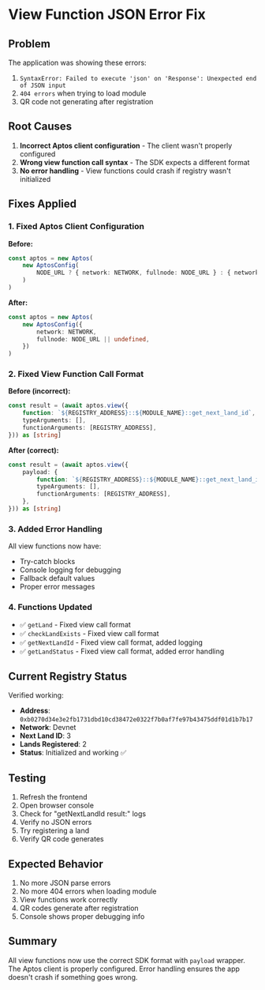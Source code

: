# View Function JSON Error Fix

## Problem

The application was showing these errors:

1. `SyntaxError: Failed to execute 'json' on 'Response': Unexpected end of JSON input`
2. `404 errors` when trying to load module
3. QR code not generating after registration

## Root Causes

1. **Incorrect Aptos client configuration** - The client wasn't properly configured
2. **Wrong view function call syntax** - The SDK expects a different format
3. **No error handling** - View functions could crash if registry wasn't initialized

## Fixes Applied

### 1. Fixed Aptos Client Configuration

**Before:**

```typescript
const aptos = new Aptos(
	new AptosConfig(
		NODE_URL ? { network: NETWORK, fullnode: NODE_URL } : { network: NETWORK }
	)
)
```

**After:**

```typescript
const aptos = new Aptos(
	new AptosConfig({
		network: NETWORK,
		fullnode: NODE_URL || undefined,
	})
)
```

### 2. Fixed View Function Call Format

**Before (incorrect):**

```typescript
const result = (await aptos.view({
	function: `${REGISTRY_ADDRESS}::${MODULE_NAME}::get_next_land_id`,
	typeArguments: [],
	functionArguments: [REGISTRY_ADDRESS],
})) as [string]
```

**After (correct):**

```typescript
const result = (await aptos.view({
	payload: {
		function: `${REGISTRY_ADDRESS}::${MODULE_NAME}::get_next_land_id`,
		typeArguments: [],
		functionArguments: [REGISTRY_ADDRESS],
	},
})) as [string]
```

### 3. Added Error Handling

All view functions now have:

- Try-catch blocks
- Console logging for debugging
- Fallback default values
- Proper error messages

### 4. Functions Updated

- ✅ `getLand` - Fixed view call format
- ✅ `checkLandExists` - Fixed view call format
- ✅ `getNextLandId` - Fixed view call format, added logging
- ✅ `getLandStatus` - Fixed view call format, added error handling

## Current Registry Status

Verified working:

- **Address**: `0xb0270d34e3e2fb1731dbd10cd38472e0322f7b0af7fe97b43475ddf01d1b7b17`
- **Network**: Devnet
- **Next Land ID**: 3
- **Lands Registered**: 2
- **Status**: Initialized and working ✅

## Testing

1. Refresh the frontend
2. Open browser console
3. Check for "getNextLandId result:" logs
4. Verify no JSON errors
5. Try registering a land
6. Verify QR code generates

## Expected Behavior

1. No more JSON parse errors
2. No more 404 errors when loading module
3. View functions work correctly
4. QR codes generate after registration
5. Console shows proper debugging info

## Summary

All view functions now use the correct SDK format with `payload` wrapper. The Aptos client is properly configured. Error handling ensures the app doesn't crash if something goes wrong.
